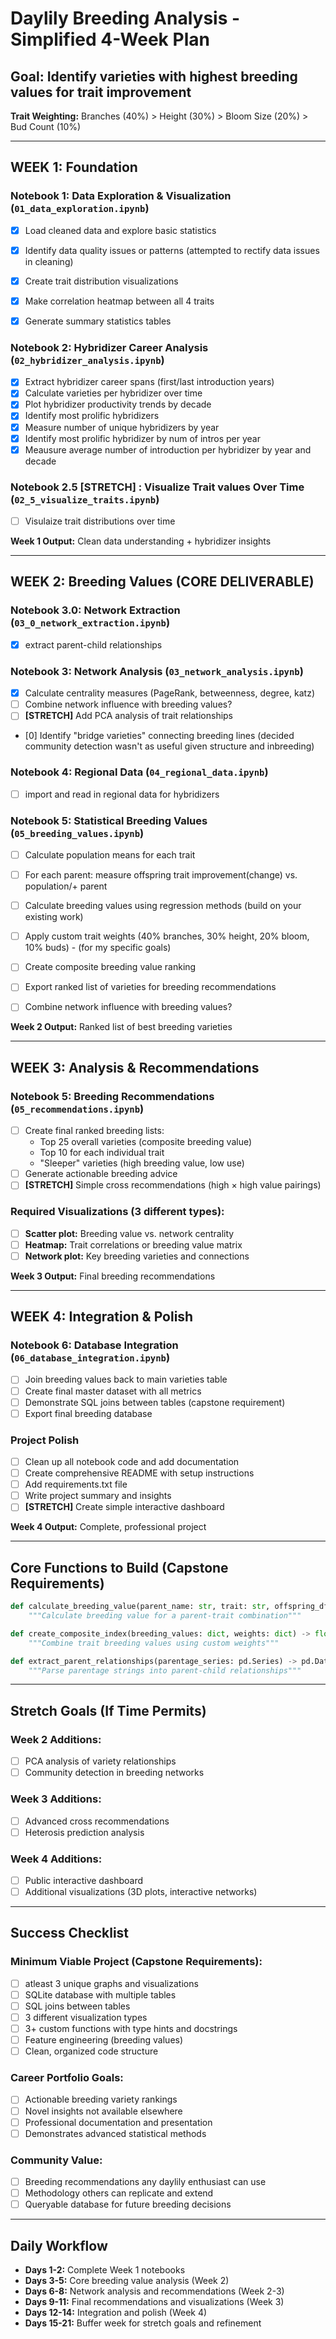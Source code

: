 # Daylily Breeding Analysis - Simplified 4-Week Plan

## Goal: Identify varieties with highest breeding values for trait improvement

**Trait Weighting:** Branches (40%) > Height (30%) > Bloom Size (20%) > Bud Count (10%)

---

## **WEEK 1: Foundation**

### Notebook 1: Data Exploration & Visualization (`01_data_exploration.ipynb`)

- [x] Load cleaned data and explore basic statistics
- [x] Identify data quality issues or patterns (attempted to rectify data issues in cleaning)
- [x] Create trait distribution visualizations
- [x] Make correlation heatmap between all 4 traits
- [X] Generate summary statistics tables


### Notebook 2: Hybridizer Career Analysis (`02_hybridizer_analysis.ipynb`)

- [x] Extract hybridizer career spans (first/last introduction years)
- [x] Calculate varieties per hybridizer over time
- [x] Plot hybridizer productivity trends by decade
- [x] Identify most prolific hybridizers
- [x] Measure number of unique hybridizers by year
- [x] Identify most prolific hybridizer by num of intros per year
- [x] Meausure average number of introduction per hybridizer by year and decade

### Notebook 2.5 **[STRETCH]** : Visualize Trait values Over Time (`02_5_visualize_traits.ipynb`)

- [ ] Visulaize trait distributions over time 

**Week 1 Output:** Clean data understanding + hybridizer insights


---

## **WEEK 2: Breeding Values (CORE DELIVERABLE)**

### Notebook 3.0: Network Extraction (`03_0_network_extraction.ipynb`)

- [x] extract parent-child relationships

### Notebook 3: Network Analysis (`03_network_analysis.ipynb`)

- [x] Calculate centrality measures (PageRank, betweenness, degree, katz)
- [ ] Combine network influence with breeding values?
- [ ] **[STRETCH]** Add PCA analysis of trait relationships
- [0] Identify "bridge varieties" connecting breeding lines (decided community detection wasn't as useful given structure and inbreeding)

### Notebook 4: Regional Data (`04_regional_data.ipynb`)

- [ ] import and read in regional data for hybridizers


### Notebook 5: Statistical Breeding Values (`05_breeding_values.ipynb`)

- [ ] Calculate population means for each trait
- [ ] For each parent: measure offspring trait improvement(change) vs. population/+ parent
- [ ] Calculate breeding values using regression methods (build on your existing work)
- [ ] Apply custom trait weights (40% branches, 30% height, 20% bloom, 10% buds) - (for my specific goals)
- [ ] Create composite breeding value ranking
- [ ] Export ranked list of varieties for breeding recommendations
- [ ] Combine network influence with breeding values?


**Week 2 Output:** Ranked list of best breeding varieties

---

## **WEEK 3: Analysis & Recommendations**

### Notebook 5: Breeding Recommendations (`05_recommendations.ipynb`)

- [ ] Create final ranked breeding lists:
  - Top 25 overall varieties (composite breeding value)
  - Top 10 for each individual trait
  - "Sleeper" varieties (high breeding value, low use)
- [ ] Generate actionable breeding advice
- [ ] **[STRETCH]** Simple cross recommendations (high × high value pairings)

### Required Visualizations (3 different types):
- [ ] **Scatter plot:** Breeding value vs. network centrality
- [ ] **Heatmap:** Trait correlations or breeding value matrix
- [ ] **Network plot:** Key breeding varieties and connections

**Week 3 Output:** Final breeding recommendations

---

## **WEEK 4: Integration & Polish**

### Notebook 6: Database Integration (`06_database_integration.ipynb`)

- [ ] Join breeding values back to main varieties table
- [ ] Create final master dataset with all metrics
- [ ] Demonstrate SQL joins between tables (capstone requirement)
- [ ] Export final breeding database

### Project Polish

- [ ] Clean up all notebook code and add documentation
- [ ] Create comprehensive README with setup instructions
- [ ] Add requirements.txt file
- [ ] Write project summary and insights
- [ ] **[STRETCH]** Create simple interactive dashboard

**Week 4 Output:** Complete, professional project

---

## **Core Functions to Build (Capstone Requirements)**

```python
def calculate_breeding_value(parent_name: str, trait: str, offspring_df: pd.DataFrame) -> float:
    """Calculate breeding value for a parent-trait combination"""

def create_composite_index(breeding_values: dict, weights: dict) -> float:
    """Combine trait breeding values using custom weights"""

def extract_parent_relationships(parentage_series: pd.Series) -> pd.DataFrame:
    """Parse parentage strings into parent-child relationships"""
```

---

## **Stretch Goals (If Time Permits)**

### **Week 2 Additions:**
- [ ] PCA analysis of variety relationships
- [ ] Community detection in breeding networks

### **Week 3 Additions:**
- [ ] Advanced cross recommendations
- [ ] Heterosis prediction analysis

### **Week 4 Additions:**
- [ ] Public interactive dashboard
- [ ] Additional visualizations (3D plots, interactive networks)

---

## **Success Checklist**

### **Minimum Viable Project (Capstone Requirements):**
- [ ] atleast 3 unique graphs and visualizations 
- [ ] SQLite database with multiple tables 
- [ ] SQL joins between tables
- [ ] 3 different visualization types
- [ ] 3+ custom functions with type hints and docstrings
- [ ] Feature engineering (breeding values)
- [ ] Clean, organized code structure

### **Career Portfolio Goals:**
- [ ] Actionable breeding variety rankings
- [ ] Novel insights not available elsewhere
- [ ] Professional documentation and presentation
- [ ] Demonstrates advanced statistical methods

### **Community Value:**
- [ ] Breeding recommendations any daylily enthusiast can use
- [ ] Methodology others can replicate and extend
- [ ] Queryable database for future breeding decisions

---

## **Daily Workflow**
- **Days 1-2:** Complete Week 1 notebooks
- **Days 3-5:** Core breeding value analysis (Week 2)
- **Days 6-8:** Network analysis and recommendations (Week 2-3)
- **Days 9-11:** Final recommendations and visualizations (Week 3)
- **Days 12-14:** Integration and polish (Week 4)
- **Days 15-21:** Buffer week for stretch goals and refinement
